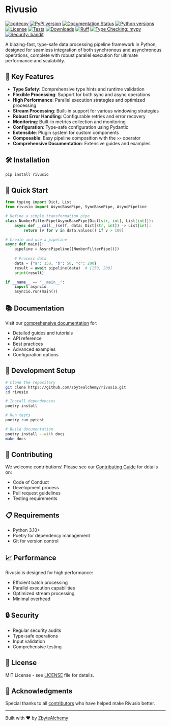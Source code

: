 # Rivusio

[![codecov](https://codecov.io/gh/zbytealchemy/rivusio/branch/main/graph/badge.svg)](https://codecov.io/gh/zbytealchemy/rivusio)
[![PyPI version](https://badge.fury.io/py/rivusio.svg)](https://badge.fury.io/py/rivusio)
[![Documentation Status](https://readthedocs.org/projects/rivusio/badge/?version=latest)](https://rivusio.readthedocs.io/en/latest/?badge=latest)
[![Python versions](https://img.shields.io/badge/python-3.10%2B-blue)](https://www.python.org)
[![License](https://img.shields.io/github/license/zbytealchemy/rivusio)](https://github.com/zbytealchemy/rivusio/blob/main/LICENSE)
[![Tests](https://github.com/zbytealchemy/rivusio/actions/workflows/test.yml/badge.svg)](https://github.com/zbytealchemy/rivusio/actions/workflows/test.yml)
[![Downloads](https://static.pepy.tech/badge/rivusio/month)](https://pepy.tech/project/rivusio)
[![Ruff](https://img.shields.io/endpoint?url=https://raw.githubusercontent.com/astral-sh/ruff/main/assets/badge/v2.json)](https://github.com/astral-sh/ruff)
[![Type Checking: mypy](https://img.shields.io/badge/type%20checking-mypy-blue)](http://mypy-lang.org/)
[![Security: bandit](https://img.shields.io/badge/security-bandit-yellow.svg)](https://github.com/PyCQA/bandit)

A blazing-fast, type-safe data processing pipeline framework in Python, designed for seamless integration of both synchronous and asynchronous operations, complete with robust parallel execution for ultimate performance and scalability.

## 🚀 Key Features

- **Type Safety**: Comprehensive type hints and runtime validation
- **Flexible Processing**: Support for both sync and async operations
- **High Performance**: Parallel execution strategies and optimized processing
- **Stream Processing**: Built-in support for various windowing strategies
- **Robust Error Handling**: Configurable retries and error recovery
- **Monitoring**: Built-in metrics collection and monitoring
- **Configuration**: Type-safe configuration using Pydantic
- **Extensible**: Plugin system for custom components
- **Composable**: Easy pipeline composition with the `>>` operator
- **Comprehensive Documentation**: Extensive guides and examples

## 🛠️ Installation

```bash
pip install rivusio
```

## 🎯 Quick Start

```python
from typing import Dict, List
from rivusio import AsyncBasePipe, SyncBasePipe, AsyncPipeline

# Define a simple transformation pipe
class NumberFilterPipe(AsyncBasePipe[Dict[str, int], List[int]]):
    async def __call__(self, data: Dict[str, int]) -> List[int]:
        return [v for v in data.values() if v > 100]

# Create and use a pipeline
async def main():
    pipeline = AsyncPipeline([NumberFilterPipe()])
    
    # Process data
    data = {"a": 150, "b": 50, "c": 200}
    result = await pipeline(data)  # [150, 200]
    print(result)

if __name__ == "__main__":
    import asyncio
    asyncio.run(main())
```

## 📚 Documentation

Visit our [comprehensive documentation](https://rivusio.readthedocs.io) for:
- Detailed guides and tutorials
- API reference
- Best practices
- Advanced examples
- Configuration options

## 🔧 Development Setup

```bash
# Clone the repository
git clone https://github.com/zbytealchemy/rivusio.git
cd rivusio

# Install dependencies
poetry install

# Run tests
poetry run pytest

# Build documentation
poetry install --with docs
make docs
```

## 🤝 Contributing

We welcome contributions! Please see our [Contributing Guide](CONTRIBUTING.md) for details on:
- Code of Conduct
- Development process
- Pull request guidelines
- Testing requirements

## 📋 Requirements

- Python 3.10+
- Poetry for dependency management
- Git for version control

## 📈 Performance

Rivusio is designed for high performance:
- Efficient batch processing
- Parallel execution capabilities
- Optimized stream processing
- Minimal overhead

## 🔒 Security

- Regular security audits
- Type-safe operations
- Input validation
- Comprehensive testing

## 📄 License

MIT License - see [LICENSE](LICENSE) file for details.

## 🙏 Acknowledgments

Special thanks to all [contributors](https://github.com/zbytealchemy/rivusio/graphs/contributors) who have helped make Rivusio better.

---

Built with ❤️ by [ZbyteAlchemy](https://github.com/zbytealchemy)
